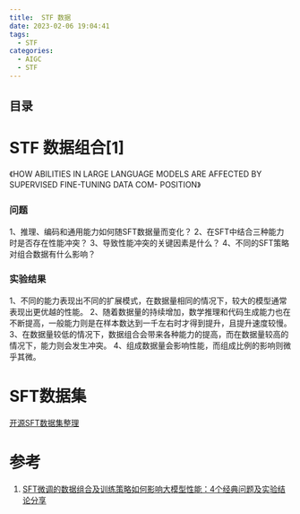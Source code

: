 ```yaml
---
title:  STF 数据
date: 2023-02-06 19:04:41
tags:
  - STF
categories:
  - AIGC  
  - STF
---
```


<p></p>
<!-- more -->

## 目录
<!-- toc -->

# STF 数据组合[1]
《HOW ABILITIES IN LARGE LANGUAGE MODELS ARE AFFECTED BY SUPERVISED FINE-TUNING DATA COM- POSITION》
### 问题
1、推理、编码和通用能力如何随SFT数据量而变化？
2、在SFT中结合三种能力时是否存在性能冲突？
3、导致性能冲突的关键因素是什么？
4、不同的SFT策略对组合数据有什么影响？

### 实验结果
1、不同的能力表现出不同的扩展模式，在数据量相同的情况下，较大的模型通常表现出更优越的性能。
2、随着数据量的持续增加，数学推理和代码生成能力也在不断提高，一般能力则是在样本数达到一千左右时才得到提升，且提升速度较慢。
3、在数据量较低的情况下，数据组合会带来各种能力的提高，而在数据量较高的情况下，能力则会发生冲突。
4、组成数据量会影响性能，而组成比例的影响则微乎其微。


# SFT数据集
[开源SFT数据集整理](https://github.com/chaoswork/sft_datasets)

# 参考
1. [SFT微调的数据组合及训练策略如何影响大模型性能：4个经典问题及实验结论分享 ](https://mp.weixin.qq.com/s?__biz=MzAxMjc3MjkyMg==&mid=2648404728&idx=2&sn=1cb2203648271720d421c963ebcc03b3)